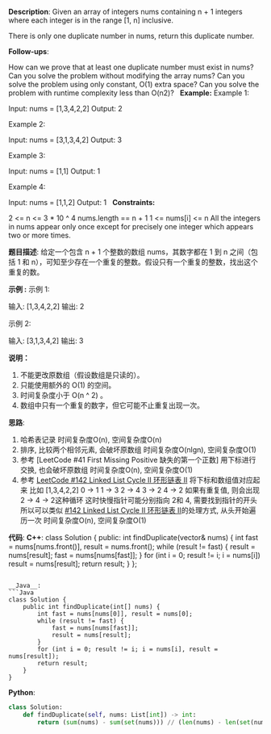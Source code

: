 __Description__:
Given an array of integers nums containing n + 1 integers where each integer is in the range [1, n] inclusive.

There is only one duplicate number in nums, return this duplicate number.

__Follow-ups__:

How can we prove that at least one duplicate number must exist in nums? 
Can you solve the problem without modifying the array nums?
Can you solve the problem using only constant, O(1) extra space?
Can you solve the problem with runtime complexity less than O(n2)?
 
__Example:__
Example 1:

Input: nums = [1,3,4,2,2]
Output: 2

Example 2:

Input: nums = [3,1,3,4,2]
Output: 3

Example 3:

Input: nums = [1,1]
Output: 1

Example 4:

Input: nums = [1,1,2]
Output: 1
 
__Constraints:__

2 <= n <= 3 * 10 ^ 4
nums.length == n + 1
1 <= nums[i] <= n
All the integers in nums appear only once except for precisely one integer which appears two or more times.

__题目描述__:
给定一个包含 n + 1 个整数的数组 nums，其数字都在 1 到 n 之间（包括 1 和 n），可知至少存在一个重复的整数。假设只有一个重复的整数，找出这个重复的数。

__示例 :__
示例 1:

输入: [1,3,4,2,2]
输出: 2

示例 2:

输入: [3,1,3,4,2]
输出: 3

__说明：__

1. 不能更改原数组（假设数组是只读的）。
2. 只能使用额外的 O(1) 的空间。
3. 时间复杂度小于 O(n ^ 2) 。
4. 数组中只有一个重复的数字，但它可能不止重复出现一次。

__思路__:
1. 哈希表记录
时间复杂度O(n), 空间复杂度O(n)
2. 排序, 比较两个相邻元素, 会破坏原数组
时间复杂度O(nlgn), 空间复杂度O(1)
3. 参考 [LeetCode #41 First Missing Positive 缺失的第一个正数]
用下标进行交换, 也会破坏原数组
时间复杂度O(n), 空间复杂度O(1)
4. 参考 [LeetCode #142 Linked List Cycle II 环形链表 II](https://www.jianshu.com/p/c45d340f33c9)
将下标和数组值对应起来
比如 [1,3,4,2,2]
0 -> 1
1 -> 3
2 -> 4
3 -> 2
4 -> 2
如果有重复值, 则会出现 2 -> 4 -> 2这种循环
这时快慢指针可能分别指向 2和 4, 需要找到指针的开头
所以可以类似 [#142 Linked List Cycle II 环形链表 II](https://www.jianshu.com/p/c45d340f33c9)的处理方式, 从头开始遍历一次
时间复杂度O(n), 空间复杂度O(1)

__代码__:
__C++__:
class Solution 
{
public:
    int findDuplicate(vector<int>& nums) 
    {
        int fast = nums[nums.front()], result = nums.front();
        while (result != fast)
        {
            result = nums[result];
            fast = nums[nums[fast]];
        }
        for (int i = 0; result != i; i = nums[i]) result = nums[result];
        return result;
    }
};
```

__Java__:
```Java
class Solution {
    public int findDuplicate(int[] nums) {
        int fast = nums[nums[0]], result = nums[0];
        while (result != fast) {
            fast = nums[nums[fast]];
            result = nums[result];
        }
        for (int i = 0; result != i; i = nums[i], result = nums[result]);
        return result;
    }
}
```

__Python__:
```Python
class Solution:
    def findDuplicate(self, nums: List[int]) -> int:
        return (sum(nums) - sum(set(nums))) // (len(nums) - len(set(nums)))
```